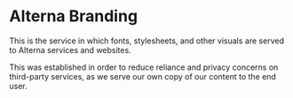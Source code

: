 # Alterna Branding
This is the service in which fonts, stylesheets, and other visuals are served to Alterna services and websites.

This was established in order to reduce reliance and privacy concerns on third-party services, as we serve our own copy of our content to the end user.